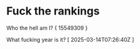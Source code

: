# Fuck the rankings

Who the hell am I?
{ 15549309 }

What fucking year is it?
[ 2025-03-14T07:26:40Z ]
